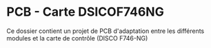 # PCB - Carte DSICOF746NG

Ce dossier contient un projet de PCB d'adaptation entre les différents modules et la carte de contrôle (DISCO F746-NG)
